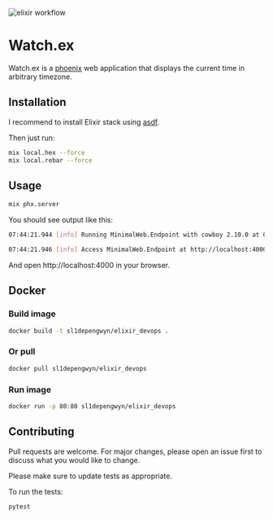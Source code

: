 ![elixir workflow](https://github.com/sl1depengwyn/core-course-labs/actions/workflows/elixir_ci.yml/badge.svg)

# Watch.ex

Watch.ex is a [phoenix](https://www.phoenixframework.org/) web application that displays the current time in arbitrary timezone.

## Installation

I recommend to install Elixir stack using [asdf](https://asdf-vm.com/).

Then just run:
```bash
mix local.hex --force
mix local.rebar --force
```

## Usage

```bash
mix phx.server
```

You should see output like this:

```bash
07:44:21.944 [info] Running MinimalWeb.Endpoint with cowboy 2.10.0 at 0.0.0.0:4000 (http)

07:44:21.946 [info] Access MinimalWeb.Endpoint at http://localhost:4000
```

And open http://localhost:4000 in your browser.

## Docker

### Build image

```bash
docker build -t sl1depengwyn/elixir_devops .
```

### Or pull

```bash
docker pull sl1depengwyn/elixir_devops
```

### Run image

```bash
docker run -p 80:80 sl1depengwyn/elixir_devops
```

## Contributing

Pull requests are welcome. For major changes, please open an issue first
to discuss what you would like to change.

Please make sure to update tests as appropriate.

To run the tests:

```bash
pytest
```
